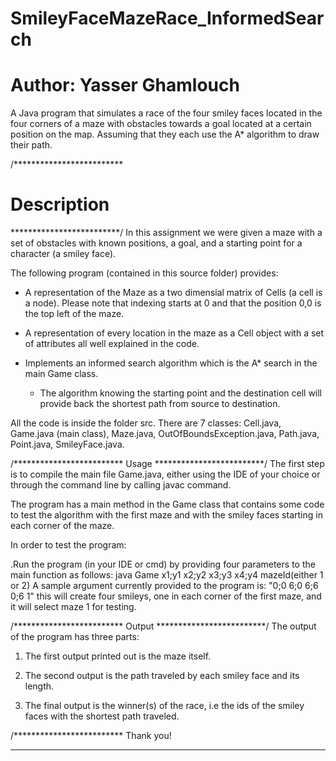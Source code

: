 # SmileyFaceMazeRace_InformedSearch

# Author: Yasser Ghamlouch

A Java program that simulates a race of the four smiley faces located in the four corners of a maze with obstacles towards a goal located at a certain position on the map. Assuming that they each use the A* algorithm to draw their path.

/*************************
# Description
*************************/
In this assignment we were given a maze with a set of obstacles with known positions, a goal, and a starting point
for a character (a smiley face). 

The following program (contained in this source folder) provides: 
- A representation of the Maze as a two dimensial matrix of Cells (a cell is a node). Please note that indexing starts at 0 and that
the position 0,0 is the top left of the maze.
 
- A representation of every location in the maze as a Cell object with a set of attributes all well explained in the code.

- Implements an informed search algorithm which is the A* search in the main Game class.
	- The algorithm knowing the starting point and the destination cell will provide back the shortest
	path from source to destination.

All the code is inside the folder src. There are 7 classes: Cell.java, Game.java (main class), Maze.java, OutOfBoundsException.java, 
Path.java, Point.java, SmileyFace.java.

/*************************
	Usage
*************************/
The first step is to compile the main file Game.java, either using the IDE of your choice or through the
command line by calling javac command.

The program has a main method in the Game class that contains some code to test the algorithm with the first maze
and with the smiley faces starting in each corner of the maze. 

In order to test the program:

.Run the program (in your IDE or cmd) by providing four parameters to the main function as follows: java Game x1;y1 x2;y2 x3;y3 x4;y4 mazeId(either 1 or 2)
A sample argument currently provided to the program is: "0;0 6;0 6;6 0;6 1" this will create four smileys, one in each corner of the first maze, and it will
select maze 1 for testing.

/*************************
	Output
*************************/
The output of the program has three parts:
1) The first output printed out is the maze itself.

2) The second output is the path traveled by each smiley face and its length.

3) The final output is the winner(s) of the race, i.e the ids of the smiley faces with the shortest path traveled.

/*************************
	Thank you!
*************************
